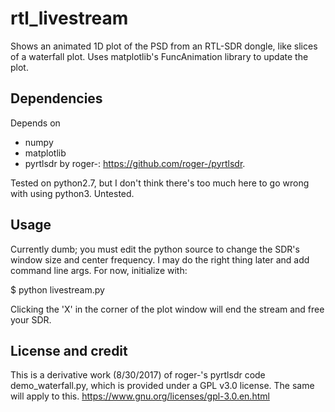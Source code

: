# rtl_livestream
Shows an animated 1D plot of the PSD from an RTL-SDR dongle, like slices of a waterfall plot.
Uses matplotlib's FuncAnimation library to update the plot.

## Dependencies
Depends on
- numpy
- matplotlib
- pyrtlsdr by roger-: https://github.com/roger-/pyrtlsdr.

Tested on python2.7, but I don't think there's too much here to go wrong with using python3. Untested.
## Usage
Currently dumb; you must edit the python source to change the SDR's window size and center frequency.
I may do the right thing later and add command line args. For now, initialize with:

$ python livestream.py

Clicking the 'X' in the corner of the plot window will end the stream and free your SDR.

## License and credit
This is a derivative work (8/30/2017) of roger-'s pyrtlsdr code demo_waterfall.py, which is provided under a GPL v3.0 license.
The same will apply to this.
https://www.gnu.org/licenses/gpl-3.0.en.html
